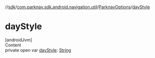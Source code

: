 //[sdk](../../../index.md)/[com.parknav.sdk.android.navigation.util](../index.md)/[ParknavOptions](index.md)/[dayStyle](day-style.md)



# dayStyle  
[androidJvm]  
Content  
private open var [dayStyle](day-style.md): [String](https://developer.android.com/reference/kotlin/java/lang/String.html)  




